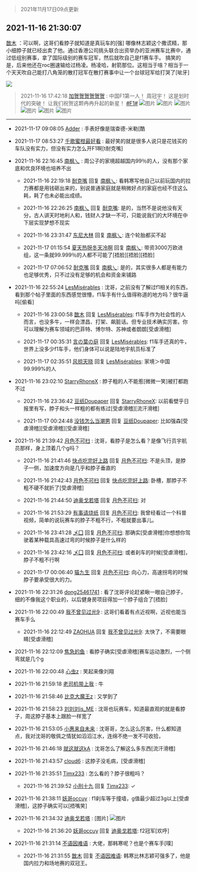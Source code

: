 > 2021年11月17日09点更新
<link rel="stylesheet" href="https://cdn.jsdelivr.net/gh/taotie6/sampleJSON@main/css/photo_show.css">
<meta name="referrer" content="no-referrer" />


 ## 2021-11-16 21:30:07 

 [㪚木](https://www.coolapk.com/feed/31518848?shareKey=N2U3MTA1M2Y4ZGVhNjE5M2I5YTk~) ：可以啊，这哥们看脖子就知道是真玩车的[强]
哪像林志颖这个撒谎精，那小细脖子就已经出卖了他。通过香港公司挑头联合出资举办的亚洲赛车比赛中，通过低组别赛事，拿了国际级别的赛车冠军，然后就吹自己是f1赛车手。
搞笑的是，后来他还在roc圈速输给过杨凌。杨凌哈，射箭那位。这相当于啥<!--break-->？相当于一个天天吹自己能打八角笼的散打冠军在散打赛事中让一个台球冠军给打哭了[呲牙] 

<div class="album">
<img class="img-item" src="https://image.coolapk.com/feed/2018/1217/07/1081091_1545003920_5732@216x196.gif" />
</div>

> 2021-11-16 17:42:18 
> [加贺贺贺贺贺贺](https://www.coolapk.com/feed/31513966?shareKey=ZjRmNzEwMWQxMDZjNjE5M2I5YTk~) : 中国F1第一人！ 周冠宇！ 这是划时代的突破！ 让我们祝贺这颗冉冉升起的新星！ <a class="feed-link-tag" href="/t/F1?type=0">#F1#</a> 
![图片](https://image.coolapk.com/feed/2021/1116/17/769127_cb497a66_5734_6295@690x1494.jpeg)
![图片](https://image.coolapk.com/feed/2021/1116/17/769127_2e17d5ae_5734_6297@1080x1440.jpeg)
![图片](https://image.coolapk.com/feed/2021/1116/17/769127_6f3da2c0_5734_6298@1080x1350.jpeg)
![图片](https://image.coolapk.com/feed/2021/1116/17/769127_20bee25d_5734_63@1200x675.jpeg)
![图片](https://image.coolapk.com/feed/2021/1116/17/769127_1073ca5b_5734_6302@1468x757.jpeg)
![图片](https://image.coolapk.com/feed/2021/1116/17/769127_c8fd067f_5734_6304@1024x694.jpeg)

 ------- 

- 2021-11-17 09:08:05 [Adder](uid=800923) : 手表好像是瑞查德-米勒[酷 

- 2021-11-17 08:53:27 [千歌蜜柑最好看](uid=1256624) : 最好笑的就是很多人说只是花钱买的车队没有实力，但没有实力怎么开F1啊[t耐克嘴] 

- 2021-11-16 22:16:45 [南枫乀](uid=764080) : 周公子的家境超越国内99％的人，没有那个家底和优良环境也培养不出 

    - 2021-11-16 22:19:18 [耐克嘴](uid=2731345) 回复 [南枫乀](uid=764080): 看韩寒写他自己以前玩国内的拉力赛都是用钱砸出来的，别说普通家庭就是稍微好点的家庭也经不住这么耗，耗了也未必能出成绩。 

    - 2021-11-16 22:26:25 [南枫乀](uid=764080) 回复 [耐克嘴](uid=2731345): 是的，当然不是说他没有天分，古人讲天时地利人和，钱财人才缺一不可，只能说我们的大环境在中下层实现梦想不现实 

    - 2021-11-16 23:31:47 [东尼大林](uid=1612569) 回复 [南枫乀](uid=764080): 连个轮胎都买不起 

    - 2021-11-17 01:15:54 [夏天热呀冬天冷啊](uid=3688557) 回复 [南枫乀](uid=764080): 带资3000万欧进组，这一条就99.999％的人都不可能了[捂脸][捂脸][捂脸] 

    - 2021-11-17 07:06:52 [耐克嘴](uid=2731345) 回复 [南枫乀](uid=764080): 是的，其实很多人都是有能力也足够优秀，只不过没有足够的机会和资金来铺路 

- 2021-11-16 22:55:24 [LesMisérables](uid=860608) : 沈哥，之前没有了解过f1相关的东西，看到那个帖子里面的东西感觉很懵，f1车手有什么值得称道的地方吗？很牛逼吗[偷看] 

    - 2021-11-16 23:00:58 [㪚木](uid=1081091) 回复 [LesMisérables](uid=860608): f1车手作为社会性的人而言，也没多牛，一样会漂昌、打架、飙脏话。但专业技术确实厉害。你可以理解为赛车领域的巴菲特、博尔特、苏神或者朗朗[受虐滑稽] 

    - 2021-11-17 00:35:31 [言の葉の庭](uid=649465) 回复 [LesMisérables](uid=860608): f1车手还真的牛，世界上没多少f1车手，他们身体可以说是陆地宇航员标准了 

    - 2021-11-17 02:35:51 [风掠天晓](uid=3105073) 回复 [LesMisérables](uid=860608): 家境＞中国99.999%的人 

- 2021-11-16 23:02:10 [StarryRhoneX](uid=3488925) : 脖子粗的人不能惹[微微一笑]被打都跑不过 

    - 2021-11-16 23:36:42 [豆纸Doupaper](uid=621950) 回复 [StarryRhoneX](uid=3488925): 以前看壁乎日报里有写，脖子和头一样粗的都有练过[受虐滑稽][流汗滑稽] 

    - 2021-11-17 00:24:48 [没钱怎么当潮男](uid=595288) 回复 [豆纸Doupaper](uid=621950): 比如强森[受虐滑稽][受虐滑稽][受虐滑稽] 

- 2021-11-16 21:39:42 [月色不可扫](uid=3639201) : 沈哥，看脖子是怎么看？是像飞行员宇航员那样，身上顶着几个g吗？ 

    - 2021-11-16 21:41:46 [快点吃完好上路](uid=2452073) 回复 [月色不可扫](uid=3639201): 不是头顶，是脖子一侧，加速度方向是几乎和脖子垂直的 

    - 2021-11-16 21:42:43 [月色不可扫](uid=3639201) 回复 [快点吃完好上路](uid=2452073): 卧槽，那脖子不粗不硬不就折了[受虐滑稽] 

    - 2021-11-16 21:44:50 [迪奥戈若塔](uid=2475249) 回复 [月色不可扫](uid=3639201): 对 

    - 2021-11-16 21:53:29 [有事请烧纸](uid=1802946) 回复 [月色不可扫](uid=3639201): 我曾经看过一个科普视频，简单的说玩赛车的脖子不粗不行，不粗就要出事儿。 

    - 2021-11-16 23:41:28 [乄囗](uid=759206) 回复 [月色不可扫](uid=3639201): 那确实[受虐滑稽]你想想你驾驶着某种载具高速过弯的时候脖子是什么样的 

    - 2021-11-16 23:42:16 [乄囗](uid=759206) 回复 [月色不可扫](uid=3639201): 或者刹车的时候[受虐滑稽]，脖子不粗不行啊 

    - 2021-11-17 00:06:40 [猫九生](uid=4306058) 回复 [月色不可扫](uid=3639201): 向心力，高速拐弯的时候脖子要承受很大的力。 

- 2021-11-16 22:31:26 [dong25461741](uid=1268657) : 看了沈哥评论赶紧瞅一眼自己脖子，细的不像我这个职业的，以后健身房项目得加一个脖子组合了[捂脸] 

- 2021-11-16 22:00:49 [我不曾见过光9](uid=1784401) : 这哥们看着有点近视啊，近视也能当赛车手么 

    - 2021-11-16 22:12:49 [ZAOHUA](uid=1930793) 回复 [我不曾见过光9](uid=1784401): 太快了，不需要眼睛[受虐滑稽] 

- 2021-11-16 22:12:09 [焦急的鱼](uid=1066955) : 看脖子确实[受虐滑稽]赛车运动激烈，一个侧弯就是几个g 

- 2021-11-16 22:00:48 [心虫z](uid=151532) : 笑起来像刘翔 

- 2021-11-16 21:59:18 [老司机带上我](uid=1912353) : 牛 

- 2021-11-16 21:58:46 [比克大魔王z](uid=824574) : 又学到了 

- 2021-11-16 21:58:23 [刘刘刘is_ME](uid=4119920) : 沈哥也玩赛车，知道最直观的就是看脖子，周这脖子基本上跟脸一样宽了 

- 2021-11-16 21:53:05 [小惠来自未来](uid=847097) : 沈哥哥，怎么这么厉害，什么都知道点，我对沈哥的敬佩之情犹如滔滔江水，连绵不绝一发不可收拾， 

- 2021-11-16 21:46:18 [就这就这kA](uid=12321265) : 沈哥怎么了解这么多东西[流汗滑稽] 

- 2021-11-16 21:43:57 [cloud6](uid=852635) : 这脖子没毛病，[受虐滑稽] 

- 2021-11-16 21:35:51 [Timx233](uid=886930) : 怎么看的？脖子很粗吗？ 

    - 2021-11-16 21:39:52 [小刑十九](uid=3029225) 回复 [Timx233](uid=886930): ✓ 

- 2021-11-16 21:38:11 [妖哥occuy](uid=1388591) : f1刹车等于撞墙，g值最少超过3g以上[受虐滑稽]，这脖子确实可以[捂嘴笑] 

- 2021-11-16 21:34:32 [迪奥戈若塔](uid=2475249) : [图片] ![图片](https://image.coolapk.com/feed/2021/1116/21/2475249_5d60fe4b_9667_1181@3526x2351.jpeg)

    - 2021-11-16 21:36:20 [妖哥occuy](uid=1388591) 回复 [迪奥戈若塔](uid=2475249): f2冠军[欢呼] 

- 2021-11-16 21:31:14 [不语因难语](uid=3473818) : 大佬，那韩寒呢？也是个赛车手[噗] 

    - 2021-11-16 21:31:55 [㪚木](uid=1081091) 回复 [不语因难语](uid=3473818): 韩寒比林志颖可强多了，他是国内拉力和场地赛的双冠王。 

